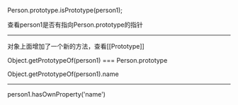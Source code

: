 Person.prototype.isPrototype(person1);

查看person1是否有指向Person.prototype的指针

---

对象上面增加了一个新的方法，查看[[Prototype]]

Object.getPrototypeOf(person1) === Person.prototype

Object.getPrototypeOf(person1).name

---

person1.hasOwnProperty('name')